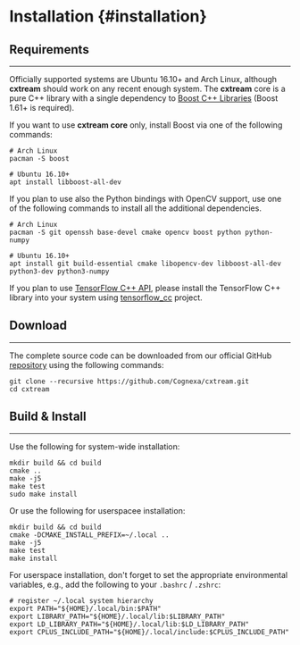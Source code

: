 Installation {#installation}
============

Requirements
------------
---

Officially supported systems are Ubuntu 16.10+ and Arch Linux, although __cxtream__ should
work on any recent enough system. The __cxtream__ core is a pure C++ library with a
single dependency to [Boost C++ Libraries](http://www.boost.org/)
(Boost 1.61+ is required).

If you want to use __cxtream core__ only, install Boost via one of the following commands:

```
# Arch Linux
pacman -S boost

# Ubuntu 16.10+
apt install libboost-all-dev
```

If you plan to use also the Python bindings with OpenCV support,
use one of the following commands to install all the additional dependencies.

```
# Arch Linux
pacman -S git openssh base-devel cmake opencv boost python python-numpy

# Ubuntu 16.10+
apt install git build-essential cmake libopencv-dev libboost-all-dev python3-dev python3-numpy
```

If you plan to use [TensorFlow C++ API](https://www.tensorflow.org/api_guides/cc/guide),
please install the TensorFlow C++ library into your system using
[tensorflow_cc](https://github.com/FloopCZ/tensorflow_cc) project.

Download
--------
---

The complete source code can be downloaded from our official GitHub
[repository](https://github.com/Cognexa/cxtream) using the following commands:

```
git clone --recursive https://github.com/Cognexa/cxtream.git
cd cxtream
```

Build & Install
---------------
---

Use the following for system-wide installation:

```
mkdir build && cd build
cmake ..
make -j5
make test
sudo make install
```

Or use the following for userspacee installation:

```
mkdir build && cd build
cmake -DCMAKE_INSTALL_PREFIX=~/.local ..
make -j5
make test
make install
```

For userspace installation, don't forget to set the appropriate
environmental variables, e.g., add the following to your `.bashrc` / `.zshrc`:
```
# register ~/.local system hierarchy
export PATH="${HOME}/.local/bin:$PATH"
export LIBRARY_PATH="${HOME}/.local/lib:$LIBRARY_PATH"
export LD_LIBRARY_PATH="${HOME}/.local/lib:$LD_LIBRARY_PATH"
export CPLUS_INCLUDE_PATH="${HOME}/.local/include:$CPLUS_INCLUDE_PATH"
```
